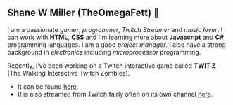 ## Shane W Miller (TheOmegaFett) 👋


I am a passionate *gamer*, *programmer*, *Twitch Streamer* and *music lover*. I can work with **HTML**, **CSS** and I'm learning more about **Javascript** and **C#** programming languages.
I am a good *project manager*. I also have a strong background in *electronics* including *microprocessor* programming.

Recently, I've been working on a Twitch interactive game called **TWIT Z** (The Walking Interactive Twitch Zombies).
* It can be found [here](https://store.steampowered.com/app/3065980/TWIT_Z/). 
* It is also streamed from Twitch fairly often on its own channel [here](https://wwww.twitch.tv/twitzgame).

